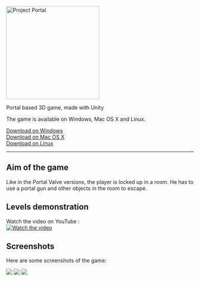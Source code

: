 <img id="logo_header" alt="Project Portal" src="logo.png" width="250px">

Portal based 3D game, made with Unity  

The game is available on Windows, Mac OS X and Linux.  

[Download on Windows](http://bit.ly/ProjectPortal-Windows)  
[Download on Mac OS X](http://bit.ly/ProjectPortal-MacOSX)  
[Download on Linux](http://bit.ly/ProjectPortal-Linux)  

---

## Aim of the game  

Like in the Portal Valve versions, the player is locked up in a room. He has to use a portal gun and other objects in the room to escape.  

## Levels demonstration  
Watch the video on YouTube :  
<a href="https://www.youtube.com/watch?v=BiL90v5ASWU" target="_blank">![Watch the video](https://i.ytimg.com/vi/BiL90v5ASWU/hqdefault.jpg?sqp=-oaymwEZCNACELwBSFXyq4qpAwsIARUAAIhCGAFwAQ==&rs=AOn4CLBu79D1-c7ebiD5dCkusQt9flTHKg)</a>

## Screenshots

Here are some screenshots of the game:

![](screenshots/2.png)
![](screenshots/1.png)
![](screenshots/0.png)

